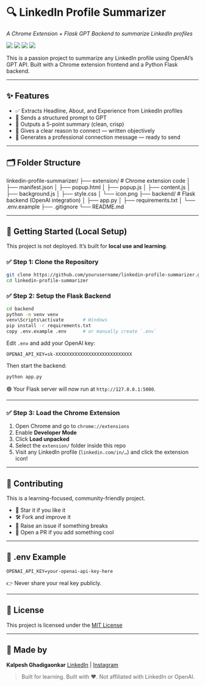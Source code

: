 # 🔍 LinkedIn Profile Summarizer  
*A Chrome Extension + Flask GPT Backend to summarize LinkedIn profiles*

<p align="left">
  <a href="#"><img src="https://img.shields.io/badge/Made%20with-Python-blue?logo=python"></a>
  <a href="#"><img src="https://img.shields.io/badge/License-MIT-green.svg"></a>
  <a href="#"><img src="https://img.shields.io/badge/Built%20with-GPT-orange"></a>
  <a href="https://github.com/kalpesh-projects/linkedin-profile-summarizer/issues"><img src="https://img.shields.io/badge/Contributions-Welcome-brightgreen.svg"></a>
</p>

This is a passion project to summarize any LinkedIn profile using OpenAI’s GPT API. Built with a Chrome extension frontend and a Python Flask backend.

---

## ✨ Features

- ✅ Extracts Headline, About, and Experience from LinkedIn profiles
- 🤖 Sends a structured prompt to GPT
- 📌 Outputs a 5-point summary (clean, crisp)
- 🤝 Gives a clear reason to connect — written objectively
- 💬 Generates a professional connection message — ready to send

---

## 🗂️ Folder Structure

linkedin-profile-summarizer/
├── extension/         # Chrome extension code
│   ├── manifest.json
│   ├── popup.html
│   ├── popup.js
│   ├── content.js
│   ├── background.js
│   ├── style.css
│   └── icon.png
├── backend/           # Flask backend (OpenAI integration)
│   ├── app.py
│   ├── requirements.txt
│   └── .env.example
├── .gitignore
└── README.md

---

## 🚀 Getting Started (Local Setup)

This project is not deployed. It’s built for **local use and learning**.

### ✅ Step 1: Clone the Repository

```bash
git clone https://github.com/yourusername/linkedin-profile-summarizer.git
cd linkedin-profile-summarizer
````

### ✅ Step 2: Setup the Flask Backend

```bash
cd backend
python -m venv venv
venv\Scripts\activate       # Windows
pip install -r requirements.txt
copy .env.example .env      # or manually create `.env`
```

Edit `.env` and add your OpenAI key:

```
OPENAI_API_KEY=sk-XXXXXXXXXXXXXXXXXXXXXXXXXXXX
```

Then start the backend:

```bash
python app.py
```

🟢 Your Flask server will now run at `http://127.0.0.1:5000`.

---

### ✅ Step 3: Load the Chrome Extension

1. Open Chrome and go to `chrome://extensions`
2. Enable **Developer Mode**
3. Click **Load unpacked**
4. Select the `extension/` folder inside this repo
5. Visit any LinkedIn profile (`linkedin.com/in/…`) and click the extension icon!

---

## 💬 Contributing

This is a learning-focused, community-friendly project.

* 🌟 Star it if you like it
* 🛠️ Fork and improve it
* 🐞 Raise an issue if something breaks
* 🤝 Open a PR if you add something cool

---

## 🔐 .env Example

```
OPENAI_API_KEY=your-openai-api-key-here
```

👉 Never share your real key publicly.

---

## 📜 License

This project is licensed under the [MIT License](LICENSE)

---

## 🙌 Made by

**Kalpesh Ghadigaonkar**
[LinkedIn](https://www.linkedin.com/in/kalpeshghadigaonkar) | [Instagram](https://instagram.com/dataanalystduo)

> Built for learning. Built with ❤️. Not affiliated with LinkedIn or OpenAI.

```
